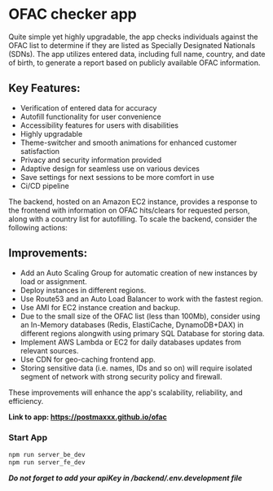 # OFAC checker app

Quite simple yet highly upgradable, the app checks individuals against the OFAC list to determine if they are listed as Specially Designated Nationals (SDNs). The app utilizes entered data, including full name, country, and date of birth, to generate a report based on publicly available OFAC information.


## Key Features:
- Verification of entered data for accuracy
- Autofill functionality for user convenience
- Accessibility features for users with disabilities
- Highly upgradable
- Theme-switcher and smooth animations for enhanced customer satisfaction
- Privacy and security information provided
- Adaptive design for seamless use on various devices
- Save settings for next sessions to be more comfort in use
- Ci/CD pipeline


The backend, hosted on an Amazon EC2 instance, provides a response to the frontend with information on OFAC hits/clears for requested person, along with a country list for autofilling. To scale the backend, consider the following actions:

## Improvements:
- Add an Auto Scaling Group for automatic creation of new instances by load or assignment.
- Deploy instances in different regions.
- Use Route53 and an Auto Load Balancer to work with the fastest region.
- Use AMI for EC2 instance creation and backup.
- Due to the small size of the OFAC list (less than 100Mb), consider using an In-Memory databases (Redis, ElastiCache, DynamoDB+DAX) in different regions alongwith using primary SQL Database for storing data.
- Implement AWS Lambda or EC2 for daily databases updates from relevant sources.
- Use CDN for geo-caching frontend app.
- Storing sensitive data (i.e. names, IDs and so on) will require isolated segment of network with strong security policy and firewall.

These improvements will enhance the app's scalability, reliability, and efficiency.

**Link to app: https://postmaxxx.github.io/ofac**





### Start App
```bash
npm run server_be_dev
npm run server_fe_dev
```
**_Do not forget to add your apiKey in /backend/.env.development file_**
